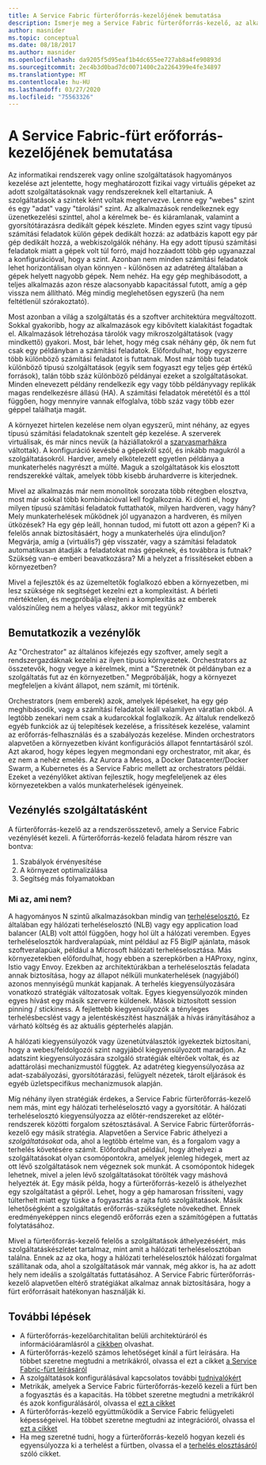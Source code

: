 ```yaml
---
title: A Service Fabric fürterőforrás-kezelőjének bemutatása
description: Ismerje meg a Service Fabric fürterőforrás-kezelő, az alkalmazás szolgáltatásaivezésének kezelésének egyik módja.
author: masnider
ms.topic: conceptual
ms.date: 08/18/2017
ms.author: masnider
ms.openlocfilehash: da9205f5d95eaf1b4dc655ee727ab8a4fe90893d
ms.sourcegitcommit: 2ec4b3d0bad7dc0071400c2a2264399e4fe34897
ms.translationtype: MT
ms.contentlocale: hu-HU
ms.lasthandoff: 03/27/2020
ms.locfileid: "75563326"
---
```

# <a name="introducing-the-service-fabric-cluster-resource-manager"></a>A Service Fabric-fürt erőforrás-kezelőjének bemutatása
Az informatikai rendszerek vagy online szolgáltatások hagyományos kezelése azt jelentette, hogy meghatározott fizikai vagy virtuális gépeket az adott szolgáltatásoknak vagy rendszereknek kell eltartaniuk. A szolgáltatások a szintek ként voltak megtervezve. Lenne egy "webes" szint és egy "adat" vagy "tárolási" szint. Az alkalmazások rendelkeznek egy üzenetkezelési szinttel, ahol a kérelmek be- és kiáramlanak, valamint a gyorsítótárazásra dedikált gépek készlete. Minden egyes szint vagy típusú számítási feladatok külön gépek dedikált hozzá: az adatbázis kapott egy pár gép dedikált hozzá, a webkiszolgálók néhány. Ha egy adott típusú számítási feladatok miatt a gépek volt túl forró, majd hozzáadott több gép ugyanazzal a konfigurációval, hogy a szint. Azonban nem minden számítási feladatok lehet horizontálisan olyan könnyen - különösen az adatréteg általában a gépek helyett nagyobb gépek. Nem nehéz. Ha egy gép meghibásodott, a teljes alkalmazás azon része alacsonyabb kapacitással futott, amíg a gép vissza nem állítható. Még mindig meglehetősen egyszerű (ha nem feltétlenül szórakoztató).

Most azonban a világ a szolgáltatás és a szoftver architektúra megváltozott. Sokkal gyakoribb, hogy az alkalmazások egy kibővített kialakítást fogadtak el. Alkalmazások létrehozása tárolók vagy mikroszolgáltatások (vagy mindkettő) gyakori. Most, bár lehet, hogy még csak néhány gép, ők nem fut csak egy példányban a számítási feladatok. Előfordulhat, hogy egyszerre több különböző számítási feladatot is futtatnak. Most már több tucat különböző típusú szolgáltatások (egyik sem fogyaszt egy teljes gép értékű források), talán több száz különböző példányai ezeket a szolgáltatásokat. Minden elnevezett példány rendelkezik egy vagy több példányvagy replikák magas rendelkezésre állású (HA). A számítási feladatok méretétől és a ttól függően, hogy mennyire vannak elfoglalva, több száz vagy több ezer géppel találhatja magát. 

A környezet hirtelen kezelése nem olyan egyszerű, mint néhány, az egyes típusú számítási feladatoknak szentelt gép kezelése. A szerverek virtuálisak, és már nincs nevük (a háziállatokról a [szarvasmarhákra](https://www.slideshare.net/randybias/architectures-for-open-and-scalable-clouds/20) váltottak). A konfiguráció kevésbé a gépekről szól, és inkább magukról a szolgáltatásokról. Hardver, amely elkötelezett egyetlen példánya a munkaterhelés nagyrészt a múlté. Maguk a szolgáltatások kis elosztott rendszerekké váltak, amelyek több kisebb áruhardverre is kiterjednek.

Mivel az alkalmazás már nem monolitok sorozata több rétegben elosztva, most már sokkal több kombinációval kell foglalkoznia. Ki dönti el, hogy milyen típusú számítási feladatok futtathatók, milyen hardveren, vagy hány? Mely munkaterhelések működnek jól ugyanazon a hardveren, és milyen ütközések? Ha egy gép leáll, honnan tudod, mi futott ott azon a gépen? Ki a felelős annak biztosításáért, hogy a munkaterhelés újra elinduljon? Megvárja, amíg a (virtuális?) gép visszatér, vagy a számítási feladatok automatikusan átadják a feladatokat más gépeknek, és továbbra is futnak? Szükség van-e emberi beavatkozásra? Mi a helyzet a frissítéseket ebben a környezetben?

Mivel a fejlesztők és az üzemeltetők foglalkozó ebben a környezetben, mi lesz szüksége nk segítséget kezelni ezt a komplexitást. A bérleti mértéktelen, és megpróbálja elrejteni a komplexitás az emberek valószínűleg nem a helyes válasz, akkor mit tegyünk?

## <a name="introducing-orchestrators"></a>Bemutatkozik a vezénylők
Az "Orchestrator" az általános kifejezés egy szoftver, amely segít a rendszergazdáknak kezelni az ilyen típusú környezetek. Orchestrators az összetevők, hogy vegye a kérelmek, mint a "Szeretnék öt példányban ez a szolgáltatás fut az én környezetben." Megpróbálják, hogy a környezet megfeleljen a kívánt állapot, nem számít, mi történik.

Orchestrators (nem emberek) azok, amelyek lépéseket, ha egy gép meghibásodik, vagy a számítási feladatok leáll valamilyen váratlan okból. A legtöbb zenekari nem csak a kudarcokkal foglalkozik. Az általuk rendelkező egyéb funkciók az új telepítések kezelése, a frissítések kezelése, valamint az erőforrás-felhasználás és a szabályozás kezelése. Minden orchestrators alapvetően a környezetben kívánt konfigurációs állapot fenntartásáról szól. Azt akarod, hogy képes legyen megmondani egy orchestrator, mit akar, és ez nem a nehéz emelés. Az Aurora a Mesos, a Docker Datacenter/Docker Swarm, a Kubernetes és a Service Fabric mellett az orchestrators példái. Ezeket a vezénylőket aktívan fejlesztik, hogy megfeleljenek az éles környezetekben a valós munkaterhelések igényeinek. 

## <a name="orchestration-as-a-service"></a>Vezénylés szolgáltatásként
A fürterőforrás-kezelő az a rendszerösszetevő, amely a Service Fabric vezénylését kezeli. A fürterőforrás-kezelő feladata három részre van bontva:

1. Szabályok érvényesítése
2. A környezet optimalizálása
3. Segítség más folyamatokban

### <a name="what-it-isnt"></a>Mi az, ami nem?
A hagyományos N szintű alkalmazásokban mindig van [terheléselosztó.](https://en.wikipedia.org/wiki/Load_balancing_(computing)) Ez általában egy hálózati terheléselosztó (NLB) vagy egy application load balancer (ALB) volt attól függően, hogy hol ült a hálózati veremben. Egyes terheléselosztók hardveralapúak, mint például az F5 BigIP ajánlata, mások szoftveralapúak, például a Microsoft hálózati terheléselosztása. Más környezetekben előfordulhat, hogy ebben a szerepkörben a HAProxy, nginx, Istio vagy Envoy. Ezekben az architektúrákban a terheléselosztás feladata annak biztosítása, hogy az állapot nélküli munkaterhelések (nagyjából) azonos mennyiségű munkát kapjanak. A terhelés kiegyensúlyozására vonatkozó stratégiák változatosak voltak. Egyes kiegyensúlyozók minden egyes hívást egy másik szerverre küldenek. Mások biztosított session pinning / stickiness. A fejlettebb kiegyensúlyozók a tényleges terhelésbecslést vagy a jelentéskészítést használják a hívás irányításához a várható költség és az aktuális gépterhelés alapján.

A hálózati kiegyensúlyozók vagy üzenetútválasztók igyekeztek biztosítani, hogy a webes/feldolgozói szint nagyjából kiegyensúlyozott maradjon. Az adatszint kiegyensúlyozására szolgáló stratégiák eltérőek voltak, és az adattárolási mechanizmustól függtek. Az adatréteg kiegyensúlyozása az adat-szabályozási, gyorsítótárazási, felügyelt nézetek, tárolt eljárások és egyéb üzletspecifikus mechanizmusok alapján.

Míg néhány ilyen stratégiák érdekes, a Service Fabric fürterőforrás-kezelő nem más, mint egy hálózati terheléselosztó vagy a gyorsítótár. A hálózati terheléselosztó kiegyensúlyozza az előtér-rendszereket az előtér-rendszerek közötti forgalom szétosztásával. A Service Fabric fürterőforrás-kezelő egy másik stratégia. Alapvetően a Service Fabric áthelyezi a *szolgáltatásokat* oda, ahol a legtöbb értelme van, és a forgalom vagy a terhelés követésére számít. Előfordulhat például, hogy áthelyezi a szolgáltatásokat olyan csomópontokra, amelyek jelenleg hidegek, mert az ott lévő szolgáltatások nem végeznek sok munkát. A csomópontok hidegek lehetnek, mivel a jelen lévő szolgáltatásokat törölték vagy máshová helyezték át. Egy másik példa, hogy a fürterőforrás-kezelő is áthelyezhet egy szolgáltatást a gépről. Lehet, hogy a gép hamarosan frissíteni, vagy túlterhelt miatt egy tüske a fogyasztás a rajta futó szolgáltatások. Másik lehetőségként a szolgáltatás erőforrás-szükséglete növekedhet. Ennek eredményeképpen nincs elegendő erőforrás ezen a számítógépen a futtatás folytatásához. 

Mivel a fürterőforrás-kezelő felelős a szolgáltatások áthelyezéséért, más szolgáltatáskészletet tartalmaz, mint amit a hálózati terheléselosztóban találna. Ennek az az oka, hogy a hálózati terheléselosztók hálózati forgalmat szállítanak oda, ahol a szolgáltatások már vannak, még akkor is, ha az adott hely nem ideális a szolgáltatás futtatásához. A Service Fabric fürterőforrás-kezelő alapvetően eltérő stratégiákat alkalmaz annak biztosítására, hogy a fürt erőforrásait hatékonyan használják ki.

## <a name="next-steps"></a>További lépések
- A fürterőforrás-kezelőarchitalitan belüli architektúráról és információáramlásról a [cikkben](service-fabric-cluster-resource-manager-architecture.md) olvashat.
- A fürterőforrás-kezelő számos lehetőséget kínál a fürt leírására. Ha többet szeretne megtudni a metrikákról, olvassa el ezt a cikket [a Service Fabric-fürt leírásáról](service-fabric-cluster-resource-manager-cluster-description.md)
- A szolgáltatások konfigurálásával kapcsolatos további [tudnivalókért](service-fabric-cluster-resource-manager-configure-services.md)
- Metrikák, amelyek a Service Fabric fürterőforrás-kezelő kezeli a fürt ben a fogyasztás és a kapacitás. Ha többet szeretne megtudni a metrikákról és azok konfigurálásáról, olvassa el [ezt a cikket](service-fabric-cluster-resource-manager-metrics.md)
- A fürterőforrás-kezelő együttműködik a Service Fabric felügyeleti képességeivel. Ha többet szeretne megtudni az integrációról, olvassa el [ezt a cikket](service-fabric-cluster-resource-manager-management-integration.md)
- Ha meg szeretné tudni, hogy a fürterőforrás-kezelő hogyan kezeli és egyensúlyozza ki a terhelést a fürtben, olvassa el a [terhelés elosztásáról](service-fabric-cluster-resource-manager-balancing.md) szóló cikket.
